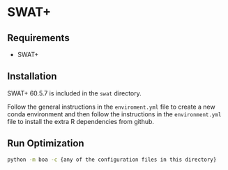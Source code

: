 # SWAT+

## Requirements

- SWAT+

## Installation

SWAT+ 60.5.7 is included in the `swat` directory.

Follow the general instructions in the `enviroment.yml` file to create a new conda environment and then follow the instructions in the `environment.yml` file to install the extra R dependencies from github.

## Run Optimization

```bash
python -m boa -c {any of the configuration files in this directory}
```

